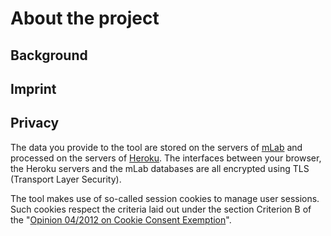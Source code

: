 # About the project

## Background

## Imprint

## Privacy

The data you provide to the tool are stored on the servers of [mLab](https://mlab.com/) and processed on the servers of [Heroku](http://heroku.com/). The interfaces between your browser, the Heroku servers and the mLab databases are all encrypted using TLS (Transport Layer Security).

The tool makes use of so-called session cookies to manage user sessions. Such cookies respect the criteria laid out under the section Criterion B of the "[Opinion 04/2012 on Cookie Consent Exemption](http://ec.europa.eu/justice/data-protection/article-29/documentation/opinion-recommendation/files/2012/wp194_en.pdf)".